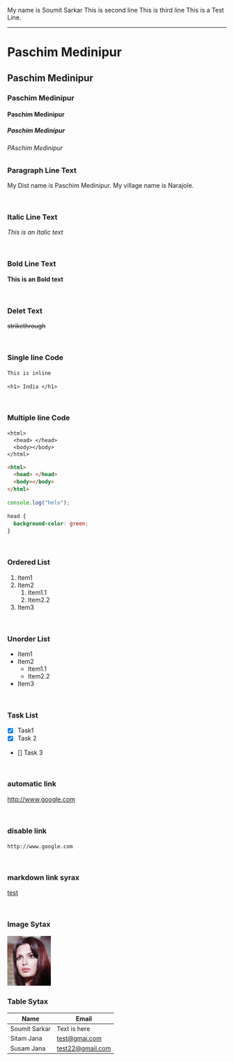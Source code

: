 <!--markdown tutorial-->

My name is Soumit Sarkar
This is second line
This is third line
This is a Test Line.

---

# Paschim Medinipur

## Paschim Medinipur

### Paschim Medinipur

#### Paschim Medinipur

##### Paschim Medinipur

###### PAschim Medinipur

### Paragraph Line Text

<p>My Dist name is Paschim Medinipur. My village name is Narajole.</p>

<br/>

### Italic Line Text

_This is an Italic text_

<br/>

### Bold Line Text

**This is an Bold text**

<br/>

### Delet Text

~~strikethrough~~

<br/>

### Single line Code

`This is inline`

`<h1> India </h1>`

<br/>

### Multiple line Code

```
<html>
  <head> </head>
  <body></body>
</html>
```

```html
<html>
  <head> </head>
  <body></body>
</html>
```

```javascript
console.log("helo");
```

```css
head {
  background-color: green;
}
```

<br/>

### Ordered List

1. Item1
2. Item2
   1. Item1.1
   2. Item2.2
3. Item3

<br/>

### Unorder List

- Item1
- Item2
  - Item1.1
  - Item2.2
- Item3

<br/>

### Task List

- [x] Task1
- [x] Task 2
- [] Task 3

<br/>

### automatic link

http://www.google.com

<br/>

### disable link

`http://www.google.com`

<br/>

### markdown link syrax

[test](http://www.google.com)

<br/>

### Image Sytax

<!-- ![Profile](./images/download.jpeg) -->
<img src="./images/download.jpeg" width="100" title="profile image"/>

<br/>

### Table Sytax

| Name          | Email            |
| ------------- | ---------------- |
| Soumit Sarkar | Text is here     |
| Sitam Jana    | test@gmai.com    |
| Susam Jana    | test22@gmail.com |
